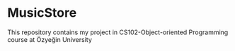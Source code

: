 # MusicStore
This repository contains my project in CS102-Object-oriented Programming course at Özyeğin University
